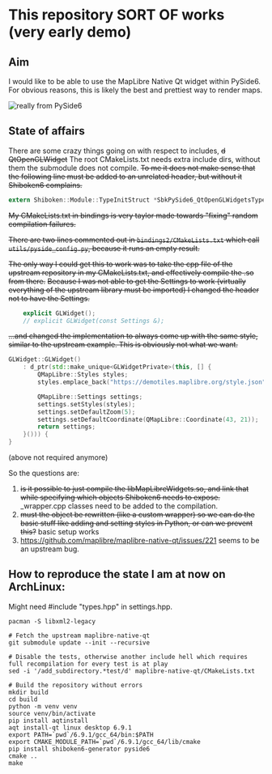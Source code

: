 # This repository SORT OF works (very early demo)


## Aim

I would like to be able to use the MapLibre Native Qt widget within PySide6.
For obvious reasons, this is likely the best and prettiest way to render maps.

![really from PySide6](http://stefan.konink.de/maplibre.png)

## State of affairs

There are some crazy things going on with respect to includes, ~~d QtOpenGLWidget~~
The root CMakeLists.txt needs extra include dirs, without them the submodule does not compile.
~~To me it does not make sense that the following line must be added to an unrelated header, but without it Shiboken6 complains.~~
```C
extern Shiboken::Module::TypeInitStruct *SbkPySide6_QtOpenGLWidgetsTypeStructs;
```
~~My CMakeLists.txt in bindings is very taylor made towards "fixing" random compilation failures.~~

~~There are two lines commented out in `bindings2/CMakeLists.txt` which call `utils/pyside_config.py`, because it runs an empty result.~~

~~The only way I could get this to work was to take the cpp file of the upstream repository in my CMakeLists.txt, and effectively compile the .so from there.~~
~~Because I was not able to get the Settings to work (virtually everything of the upstream library must be imported) I changed the header not to have the Settings.~~

```hpp
    explicit GLWidget();
    // explicit GLWidget(const Settings &);
```

~~...and changed the implementation to always come up with the same style, similar to the upstream example.
This is obviously not what we want.~~

```cpp
GLWidget::GLWidget()
    : d_ptr(std::make_unique<GLWidgetPrivate>(this, [] {
        QMapLibre::Styles styles;
        styles.emplace_back("https://demotiles.maplibre.org/style.json", "Demo Tiles");

        QMapLibre::Settings settings;
        settings.setStyles(styles);
        settings.setDefaultZoom(5);
        settings.setDefaultCoordinate(QMapLibre::Coordinate(43, 21));
        return settings;
    }())) {
}
```
(above not required anymore)

So the questions are:
 1. ~~is it possible to just compile the libMapLibreWidgets.so, and link that while specifying which objects Shiboken6 needs to expose.~~ _wrapper.cpp classes need to be added to the compilation.
 2. ~~must the object be rewritten (like a custom wrapper) so we can do the basic stuff like adding and setting styles in Python, or can we prevent this?~~ basic setup works
 3. https://github.com/maplibre/maplibre-native-qt/issues/221 seems to be an upstream bug.

##  How to reproduce the state I am at now on ArchLinux:

Might need #include "types.hpp" in settings.hpp.

```
pacman -S libxml2-legacy

# Fetch the upstream maplibre-native-qt
git submodule update --init --recursive

# Disable the tests, otherwise another include hell which requires full recompilation for every test is at play
sed -i '/add_subdirectory.*test/d' maplibre-native-qt/CMakeLists.txt

# Build the repository without errors
mkdir build
cd build
python -m venv venv
source venv/bin/activate
pip install aqtinstall
aqt install-qt linux desktop 6.9.1
export PATH=`pwd`/6.9.1/gcc_64/bin:$PATH
export CMAKE_MODULE_PATH=`pwd`/6.9.1/gcc_64/lib/cmake
pip install shiboken6-generator pyside6
cmake ..
make
```

